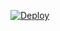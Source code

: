 [![Deploy](https://www.herokucdn.com/deploy/button.svg)](https://heroku.com/deploy?template=https://heroku.com/deploy?template=https://github.com/ndbiaw/VietNameseToT33nC0d3)
